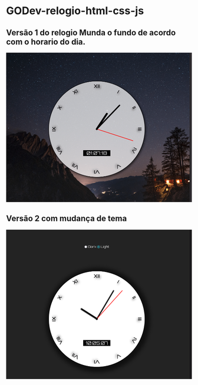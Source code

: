 # GODev-relogio-html-css-js

## Versão 1 do relogio Munda o fundo de acordo com o horario do dia.

![Versão 1](relogio.gif)

## Versão 2 com mudança de tema

![Versão 2](relogio2.gif)
